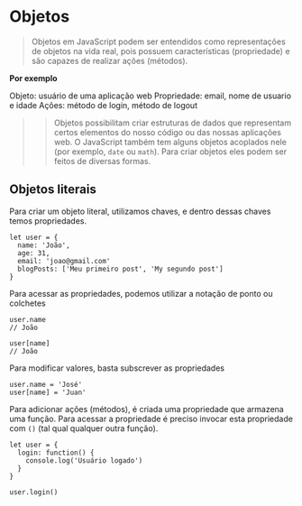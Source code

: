 # Objetos

> Objetos em JavaScript podem ser entendidos como representações de objetos na vida real, pois possuem características (propriedade) e são capazes de realizar ações (métodos).

**Por exemplo**

Objeto: usuário de uma aplicação web
Propriedade: email, nome de usuario e idade
Ações: método de login, método de logout

>>Objetos possibilitam criar estruturas de dados que representam certos elementos do nosso código ou das nossas aplicações web. O JavaScript também tem alguns objetos acoplados nele (por exemplo, `date` ou `math`). Para criar objetos eles podem ser feitos de diversas formas.

## Objetos literais

Para criar um objeto literal, utilizamos chaves, e dentro dessas chaves temos propriedades.
```
let user = {
  name: 'João',
  age: 31,
  email: 'joao@gmail.com'
  blogPosts: ['Meu primeiro post', 'My segundo post']
}
```
Para acessar as propriedades, podemos utilizar a notação de ponto ou colchetes
```
user.name
// João

user[name]
// João
```
Para modificar valores, basta subscrever as propriedades
```
user.name = 'José'
user[name] = 'Juan'
```

Para adicionar ações (métodos), é criada uma propriedade que armazena uma função. Para acessar a propriedade é preciso invocar esta propriedade com `()` (tal qual qualquer outra função).

```
let user = {
  login: function() {
    console.log('Usuário logado')
  }
}

user.login()
```
